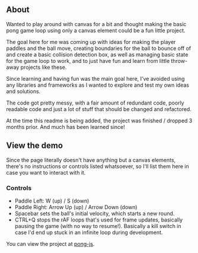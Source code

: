 ## About
Wanted to play around with canvas for a bit and thought making the basic
pong game loop using only a canvas element could be a fun little project.

The goal here for me was coming up with ideas for making the player paddles
and the ball move, creating boundaries for the ball to bounce off of and create
a basic collision detection box, as well as managing basic state for the game
loop to work, and to just have fun and learn from little throw-away projects
like these.

Since learning and having fun was the main goal here, I've avoided using
any libraries and frameworks as I wanted to explore and test my own ideas
and solutions.

The code got pretty messy, with a fair amount of redundant code, poorly
readable code and just a lot of stuff that should be changed and refactored.

At the time this readme is being added, the project was finished / dropped
3 months prior. And much has been learned since!

## View the demo
Since the page literally doesn't have anything but a canvas elements, there's
no instructions or controls listed whatsoever, so I'll list them here in case
you want to interact with it.

### Controls
- Paddle Left: W (up) / S (down)
- Paddle Right: Arrow Up (up) / Arrow Down (down)
- Spacebar sets the ball's initial velocity, which starts a new round.
- CTRL+Q stops the rAF loops that's used for frame updates, basically pausing
  the game (with no way to resume!). Basically a kill switch in case I'd end up
  stuck in an infinite loop during development.

You can view the project at [pong-js](https://mijo88.github.io/pong-js/).